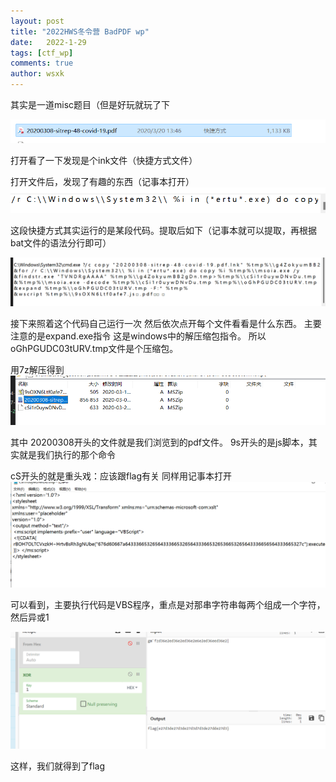 ```yaml
---
layout: post
title: "2022HWS冬令营 BadPDF wp"
date:   2022-1-29
tags: [ctf_wp]
comments: true
author: wsxk
---
```


其实是一道misc题目（但是好玩就玩了下

![](https://raw.githubusercontent.com/wsxk/wsxk_pictures/main/2022-1-29-2022HWSwinter_BadPDF/1.png)

打开看了一下发现是个ink文件（快捷方式文件）

打开文件后，发现了有趣的东西（记事本打开）
![](https://raw.githubusercontent.com/wsxk/wsxk_pictures/main/2022-1-29-2022HWSwinter_BadPDF/2.png)

这段快捷方式其实运行的是某段代码。提取后如下（记事本就可以提取，再根据bat文件的语法分行即可）

![](https://raw.githubusercontent.com/wsxk/wsxk_pictures/main/2022-1-29-2022HWSwinter_BadPDF/3.png)


接下来照着这个代码自己运行一次
然后依次点开每个文件看看是什么东西。
主要注意的是expand.exe指令 这是windows中的解压缩包指令。
所以
oGhPGUDC03tURV.tmp文件是个压缩包。

用7z解压得到
![](https://raw.githubusercontent.com/wsxk/wsxk_pictures/main/2022-1-29-2022HWSwinter_BadPDF/4.png)

其中 20200308开头的文件就是我们浏览到的pdf文件。
9s开头的是js脚本，其实就是我们执行的那个命令

cS开头的就是重头戏：应该跟flag有关
同样用记事本打开
![](https://raw.githubusercontent.com/wsxk/wsxk_pictures/main/2022-1-29-2022HWSwinter_BadPDF/5.png)

可以看到，主要执行代码是VBS程序，重点是对那串字符串每两个组成一个字符，然后异或1

![](https://raw.githubusercontent.com/wsxk/wsxk_pictures/main/2022-1-29-2022HWSwinter_BadPDF/6.png)

这样，我们就得到了flag